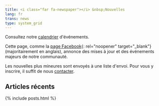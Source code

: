 ```yaml
---
title: <i class="far fa-newspaper"></i> &nbsp;Nouvelles
lang: fr
trans: news
type: system_grid
---
```

Consultez notre [calendrier](/calendrier) d'événements.

Cette page, comme la [page Facebook](https://fb.com/MontrealQuakers/){: rel="noopener" target="_blank"} (majoritairement en anglais), annonce des mises à jour et des événements majeurs de notre communauté.

Les nouvelles plus mineures sont envoyés à une liste d'envoi. Pour vous y inscrire, il suffit de nous [contacter](/contact-fr.html).

## Articles récents

{% include posts.html %}
